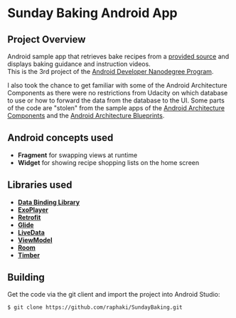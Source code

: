 # Sunday Baking Android App

## Project Overview

Android sample app that retrieves bake recipes from a [provided source](http://go.udacity.com/android-baking-app-json) and displays baking guidance and instruction videos.\
This is the 3rd project of the [Android Developer Nanodegree Program](https://www.udacity.com/course/android-developer-nanodegree-by-google--nd801).

I also took the chance to get familiar with some of the Android Architecture Components as there were no restrictions from Udacity on which database to use or how to forward the data from the database to the UI. Some parts of the code are "stolen" from the sample apps of the [Android Architecture Components](https://github.com/googlesamples/android-architecture-components) and the [Android Architecture Blueprints](https://github.com/googlesamples/android-architecture).

## Android concepts used

- **Fragment** for swapping views at runtime
- **Widget** for showing recipe shopping lists on the home screen

## Libraries used

- **[Data Binding Library](https://developer.android.com/topic/libraries/data-binding/index.html)**
- **[ExoPlayer](https://github.com/google/ExoPlayer)**
- **[Retrofit](http://square.github.io/retrofit)**
- **[Glide](https://github.com/bumptech/glide)**
- **[LiveData](https://developer.android.com/topic/libraries/architecture/livedata.html)**
- **[ViewModel](https://developer.android.com/topic/libraries/architecture/viewmodel.html)**
- **[Room](https://developer.android.com/topic/libraries/architecture/room.html)**
- **[Timber](https://github.com/JakeWharton/timber)**

## Building

Get the code via the git client and import the project into Android Studio:
```bash
$ git clone https://github.com/raphaki/SundayBaking.git
```
